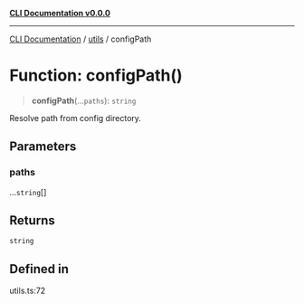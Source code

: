 [**CLI Documentation v0.0.0**](../../README.md)

***

[CLI Documentation](../../modules.md) / [utils](../README.md) / configPath

# Function: configPath()

> **configPath**(...`paths`): `string`

Resolve path from config directory.

## Parameters

### paths

...`string`[]

## Returns

`string`

## Defined in

utils.ts:72
